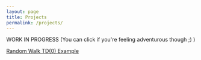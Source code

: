 ```yaml
---
layout: page
title: Projects
permalink: /projects/
---
```


WORK IN PROGRESS (You can click if you're feeling adventurous though ;) )

<a href="https://adeshpande3.github.io/projects/RandomWalkTD.html"  target="_blank">Random Walk TD(0) Example</a>


